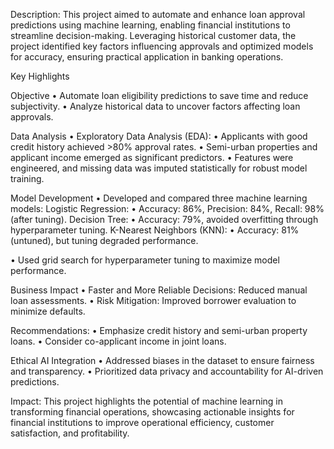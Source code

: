 Description:
This project aimed to automate and enhance loan approval predictions using machine learning, enabling financial institutions to streamline decision-making. Leveraging historical customer data, the project identified key factors influencing approvals and optimized models for accuracy, ensuring practical application in banking operations.

Key Highlights

Objective
 • Automate loan eligibility predictions to save time and reduce subjectivity.
 • Analyze historical data to uncover factors affecting loan approvals.


Data Analysis
 •  Exploratory Data Analysis (EDA):
 •  Applicants with good credit history achieved >80% approval rates.
 •  Semi-urban properties and applicant income emerged as significant predictors.
 •  Features were engineered, and missing data was imputed statistically for robust model training.

Model Development
 • Developed and compared three machine learning models:
 Logistic Regression:
 • Accuracy: 86%, Precision: 84%, Recall: 98% (after tuning).
 Decision Tree:
 • Accuracy: 79%, avoided overfitting through hyperparameter tuning.
 K-Nearest Neighbors (KNN):
 • Accuracy: 81% (untuned), but tuning degraded performance.

 • Used grid search for hyperparameter tuning to maximize model performance.

Business Impact
 • Faster and More Reliable Decisions: Reduced manual loan assessments.
 • Risk Mitigation: Improved borrower evaluation to minimize defaults.
 
Recommendations:
 • Emphasize credit history and semi-urban property loans.
 • Consider co-applicant income in joint loans.

Ethical AI Integration
 • Addressed biases in the dataset to ensure fairness and transparency.
 • Prioritized data privacy and accountability for AI-driven predictions.

Impact:
This project highlights the potential of machine learning in transforming financial operations, showcasing actionable insights for financial institutions to improve operational efficiency, customer satisfaction, and profitability.
